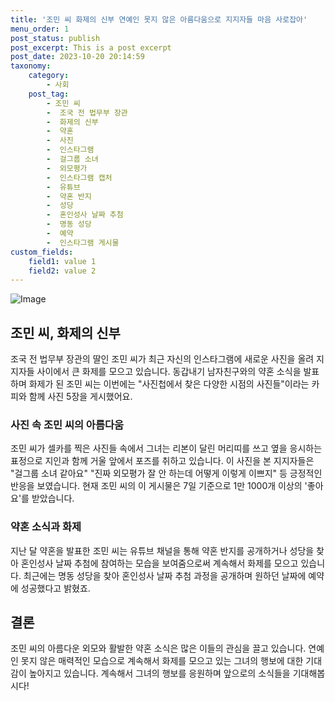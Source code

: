 ```yaml
---
title: '조민 씨 화제의 신부 연예인 못지 않은 아름다움으로 지지자들 마음 사로잡아'
menu_order: 1
post_status: publish
post_excerpt: This is a post excerpt
post_date: 2023-10-20 20:14:59
taxonomy:
    category:
        - 사회
    post_tag:
        - 조민 씨
        -  조국 전 법무부 장관
        -  화제의 신부
        -  약혼
        -  사진
        -  인스타그램
        -  걸그룹 소녀
        -  외모평가
        -  인스타그램 캡처
        -  유튜브
        -  약혼 반지
        -  성당
        -  혼인성사 날짜 추첨
        -  명동 성당
        -  예약
        -  인스타그램 게시물
custom_fields:
    field1: value 1
    field2: value 2
---
```


![Image](https://imgnews.pstatic.net/image/003/2024/02/07/NISI20240207_0001476481_web_20240207114546_20240207121012188.jpg?type=w647)


## 조민 씨, 화제의 신부
조국 전 법무부 장관의 딸인 조민 씨가 최근 자신의 인스타그램에 새로운 사진을 올려 지지자들 사이에서 큰 화제를 모으고 있습니다. 동갑내기 남자친구와의 약혼 소식을 발표하며 화제가 된 조민 씨는 이번에는 "사진첩에서 찾은 다양한 시점의 사진들"이라는 카피와 함께 사진 5장을 게시했어요.

### 사진 속 조민 씨의 아름다움
조민 씨가 셀카를 찍은 사진들 속에서 그녀는 리본이 달린 머리띠를 쓰고 옆을 응시하는 표정으로 지인과 함께 거울 앞에서 포즈를 취하고 있습니다. 이 사진을 본 지지자들은 "걸그룹 소녀 같아요" "진짜 외모평가 잘 안 하는데 어떻게 이렇게 이쁘지" 등 긍정적인 반응을 보였습니다. 현재 조민 씨의 이 게시물은 7일 기준으로 1만 1000개 이상의 '좋아요'를 받았습니다.

### 약혼 소식과 화제
지난 달 약혼을 발표한 조민 씨는 유튜브 채널을 통해 약혼 반지를 공개하거나 성당을 찾아 혼인성사 날짜 추첨에 참여하는 모습을 보여줌으로써 계속해서 화제를 모으고 있습니다. 최근에는 명동 성당을 찾아 혼인성사 날짜 추첨 과정을 공개하며 원하던 날짜에 예약에 성공했다고 밝혔죠.

## 결론
조민 씨의 아름다운 외모와 활발한 약혼 소식은 많은 이들의 관심을 끌고 있습니다. 연예인 못지 않은 매력적인 모습으로 계속해서 화제를 모으고 있는 그녀의 행보에 대한 기대감이 높아지고 있습니다. 계속해서 그녀의 행보를 응원하며 앞으로의 소식들을 기대해봅시다!
